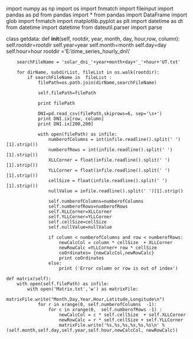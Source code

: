 import numpy as np
import os
import fnmatch
import fileinput
import pandas as pd
from pandas import *
from pandas import DataFrame
import glob
import fnmatch
import matplotlib.pyplot as plt
import datetime as dt
from datetime import datetime
from dateutil.parser import parse


class getdata:
    def __init__(self, rootdir, year, month, day, hour,row, column):
        self.rootdir=rootdir
        self.year=year
        self.month=month
        self.day=day
        self.hour=hour
        rootdir ='E:\\time_series_hourly_dni\\'

        searchFileName = 'solar_dni_'+year+month+day+'_'+hour+'UT.txt'
        
        for dirName, subdirList, fileList in os.walk(rootdir):
            if searchFileName in  fileList :
                filePath=os.path.join(dirName,searchFileName)

                self.filePath=filePath

                print filePath

                DNI=pd.read_csv(filePath,skiprows=6, sep='\s+')
                print DNI.ix[row, column]
                print DNI.ix[200,200]

                with open(filePath) as infile:
                    numberofColumns = int(infile.readline().split(' ')[1].strip())
                    numberofRows = int(infile.readline().split(' ')[1].strip())
                    XLLCorner = float(infile.readline().split(' ')[1].strip())
                    YLLCorner = float(infile.readline().split(' ')[1].strip())
                    cellSize = float(infile.readline().split(' ')[1].strip())
                    nullValue = infile.readline().split(' ')[1].strip()

                    self.numberofColumns=numberofColumns
                    self.numberofRows=numberofRows
                    self.XLLCorner=XLLCorner
                    self.YLLCorner=YLLCorner
                    self.cellSize=cellSize
                    self.nullValue=nullValue

                    if column < numberofColumns and row < numberofRows:
                        newCalcCol = column * cellSize  + XLLCorner
                        newRowCalc =YLLCorner+ row * cellSize
                        coOrdinates= {newCalcCol,newRowCalc}
                        print coOrdinates
                    else:
                        print ('Error column or row is out of index')
                
    def matrix(self):
        with open(self.filePath) as infile:
            with open('Matrix.txt','w') as matrixFile:
                matrixFile.write("Month,Day,Year,Hour,Latitude,Longitude\n")
                for r in xrange(0, self.numberofColumns  -1):
                    for c in xrange(0,  self.numberofRows -1) :
                        newCalcCol = c * self.cellSize  + self.XLLCorner
                        newRowCalc = r * self.cellSize + self.YLLCorner
                        matrixFile.write('%s,%s,%s,%s,%s,%s\n' %(self.month,self.day,self.year,self.hour,newCalcCol, newRowCalc))




